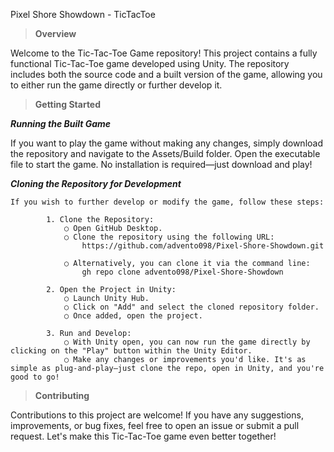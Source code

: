 Pixel Shore Showdown - TicTacToe

> 	**Overview**

Welcome to the Tic-Tac-Toe Game repository! This project contains a fully functional Tic-Tac-Toe game developed using Unity. The repository includes both the source code and a built version of the game, allowing you to either run the game directly or further develop it.

>  **Getting Started**

_**Running the Built Game**_

If you want to play the game without making any changes, simply download the repository and navigate to the Assets/Build folder. Open the executable file to start the game. No installation is required—just download and play!

_**Cloning the Repository for Development**_

	If you wish to further develop or modify the game, follow these steps:

			1. Clone the Repository:
				○ Open GitHub Desktop.
				○ Clone the repository using the following URL:
					https://github.com/advento098/Pixel-Shore-Showdown.git
			
				○ Alternatively, you can clone it via the command line:
					gh repo clone advento098/Pixel-Shore-Showdown
					
			2. Open the Project in Unity:
				○ Launch Unity Hub.
				○ Click on "Add" and select the cloned repository folder.
				○ Once added, open the project.
				
			3. Run and Develop:
				○ With Unity open, you can now run the game directly by clicking on the "Play" button within the Unity Editor.
				○ Make any changes or improvements you'd like. It's as simple as plug-and-play—just clone the repo, open in Unity, and you're good to go!
				
> **Contributing**

Contributions to this project are welcome! If you have any suggestions, improvements, or bug fixes, feel free to open an issue or submit a pull request. Let's make this Tic-Tac-Toe game even better together!
